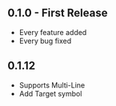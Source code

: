 ## 0.1.0 - First Release
* Every feature added
* Every bug fixed
## 0.1.12
* Supports Multi-Line
* Add Target symbol
